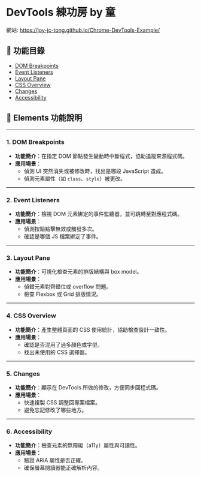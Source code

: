 # DevTools 練功房 by 童
網站: https://joy-jc-tong.github.io/Chrome-DevTools-Example/

## 📑 功能目錄
- [DOM Breakpoints](#1-dom-breakpoints)
- [Event Listeners](#2-event-listeners)
- [Layout Pane](#3-layout-pane)
- [CSS Overview](#4-css-overview)
- [Changes](#5-changes)
- [Accessibility](#6-accessibility)



## 📘 Elements 功能說明
---
### 1. DOM Breakpoints
- **功能簡介**：在指定 DOM 節點發生變動時中斷程式，協助追蹤來源程式碼。  
- **應用場景**：  
  - 偵測 UI 突然消失或被修改時，找出是哪段 JavaScript 造成。  
  - 偵測元素屬性（如 `class`、`style`）被更改。
---

### 2. Event Listeners
- **功能簡介**：檢視 DOM 元素綁定的事件監聽器，並可跳轉至對應程式碼。  
- **應用場景**：  
  - 偵測按鈕點擊無效或觸發多次。  
  - 確認是哪個 JS 檔案綁定了事件。  
---

### 3. Layout Pane
- **功能簡介**：可視化檢查元素的排版結構與 box model。  
- **應用場景**：  
  - 偵錯元素對齊錯位或 overflow 問題。  
  - 檢查 Flexbox 或 Grid 排版情況。  
---

### 4. CSS Overview
- **功能簡介**：產生整體頁面的 CSS 使用統計，協助檢查設計一致性。  
- **應用場景**：  
  - 確認是否混用了過多顏色或字型。  
  - 找出未使用的 CSS 選擇器。  
---

### 5. Changes
- **功能簡介**：顯示在 DevTools 所做的修改，方便同步回程式碼。  
- **應用場景**：  
  - 快速複製 CSS 調整回專案檔案。  
  - 避免忘記修改了哪些地方。  
---

### 6. Accessibility
- **功能簡介**：檢查元素的無障礙（a11y）屬性與可讀性。  
- **應用場景**：  
  - 驗證 ARIA 屬性是否正確。  
  - 確保螢幕閱讀器能正確解析內容。  

